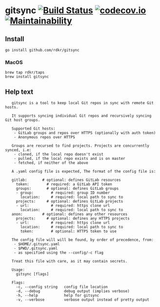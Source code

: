 # gitsync [![Build Status](https://travis-ci.org/rdkr/gitsync.svg)](https://travis-ci.org/rdkr/gitsync) [![codecov.io](https://codecov.io/github/rdkr/gitsync/coverage.svg)](https://codecov.io/github/rdkr/gitsync)[![Maintainability](https://api.codeclimate.com/v1/badges/c86f6cac36c28c9ea55f/maintainability)](https://codeclimate.com/github/rdkr/gitsync/maintainability)

## Install

```
go install github.com/rdkr/gitsync
```

### MacOS
```
brew tap rdkr/taps
brew install gitsync
```

## Help text
```
   gitsync is a tool to keep local Git repos in sync with remote Git hosts.
   
   It supports syncing individual Git repos and recursively syncing Git host groups.
   
   Supported Git hosts:
    - GitLab groups and repos over HTTPS (optionally with auth token)
    - Anonymous repos over HTTPS
   
   Groups are recursed to find projects. Projects are concurrently synced, i.e:
    - cloned, if the local repo doesn't exist
    - pulled, if the local repo exists and is on master
    - fetched, if neither of the above
   
   A .yaml config file is expected, The format of the config file is:
   
   gitlab:       # optional: defines GitLab resources
     token:        # required: a GitLab API token
     groups:       # optional: defines GitLab groups
     - group:        # required: group ID number
       location:     # required: local path to sync to
     projects:     # optional: defines GitLab projects
     - url:          # required: https clone url
       location:     # required: local path to sync to
   anon:         # optional: defines any other resources
     projects:     # optional: defines any HTTPS projects
     - url:          # required: https clone url
       location:     # required: local path to sync to
       token:        # optional: HTTPS token to use
   
   The config file will will be found, by order of precedence, from:
    - $HOME/.gitsync.yaml
    - $PWD/.gitsync.yaml
    - as specified using the --config/-c flag
   
   Treat this file with care, as it may contain secrets.
   
   Usage:
     gitsync [flags]
   
   Flags:
     -c, --config string   config file location
     -d, --debug           debug output (implies verbose)
     -h, --help            help for gitsync
     -v, --verbose         verbose output instead of pretty output

```
